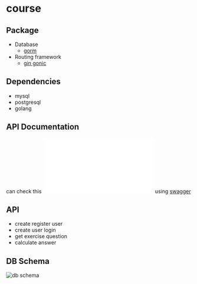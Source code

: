 # course

## Package

- Database
  - [gorm](https://gorm.io/)
- Routing framework
  - [gin gonic](https://gin-gonic.com/)

## Dependencies

- mysql
- postgresql
- golang

## API Documentation

can check this ![documentation](./openapi.json) using [swagger](https://editor.swagger.io/)

## API

- create register user
- create user login
- get exercise question
- calculate answer

## DB Schema

![db schema](./db_diagram.png)
